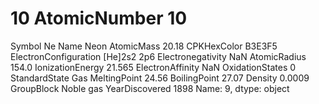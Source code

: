 # 10 AtomicNumber                      10
Symbol                            Ne
Name                            Neon
AtomicMass                     20.18
CPKHexColor                   B3E3F5
ElectronConfiguration    [He]2s2 2p6
Electronegativity                NaN
AtomicRadius                   154.0
IonizationEnergy              21.565
ElectronAffinity                 NaN
OxidationStates                    0
StandardState                    Gas
MeltingPoint                   24.56
BoilingPoint                   27.07
Density                       0.0009
GroupBlock                 Noble gas
YearDiscovered                  1898
Name: 9, dtype: object